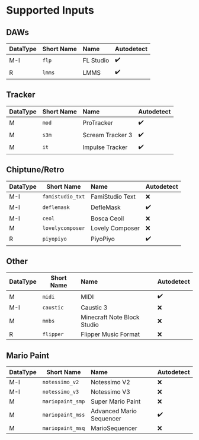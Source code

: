 
# Supported Inputs
## DAWs
| DataType | Short Name | Name | Autodetect |
| --- | --- | :--- | :--- |
| M-I | ```flp``` | FL Studio | ✔️ |
| R | ```lmms``` | LMMS | ✔️ |

## Tracker
| DataType | Short Name | Name | Autodetect | 
| --- | --- | :--- | :--- |
| M | ```mod``` | ProTracker | ✔️ | 
| M | ```s3m``` | Scream Tracker 3 | ✔️ | 
| M | ```it``` | Impulse Tracker | ✔️ | 

## Chiptune/Retro
| DataType | Short Name | Name | Autodetect | 
| --- | --- | :--- | :--- |
| M-I | ```famistudio_txt``` | FamiStudio Text | ❌ | 
| M-I | ```deflemask``` | DefleMask | ✔️ |
| M-I | ```ceol``` | Bosca Ceoil | ❌ | 
| M | ```lovelycomposer``` | Lovely Composer | ❌ | 
| R | ```piyopiyo``` | PiyoPiyo | ✔️ |  

## Other
| DataType | Short Name | Name | Autodetect | 
| --- | --- | :--- | :--- |
| M | ```midi``` | MIDI | ✔️ | 
| M-I | ```caustic``` | Caustic 3 | ❌ | 
| M | ```mnbs``` | Minecraft Note Block Studio | ❌ | 
| R | ```flipper``` | Flipper Music Format | ❌ | 

## Mario Paint
| DataType | Short Name | Name | Autodetect | 
| --- | --- | :--- | :--- |
| M-I | ```notessimo_v2``` | Notessimo V2 | ❌ | 
| M-I | ```notessimo_v3``` | Notessimo V3 | ❌ | 
| M | ```mariopaint_smp``` | Super Mario Paint | ❌ | 
| M | ```mariopaint_mss``` | Advanced Mario Sequencer | ✔️ | 
| M | ```mariopaint_msq``` | MarioSequencer | ❌ | 